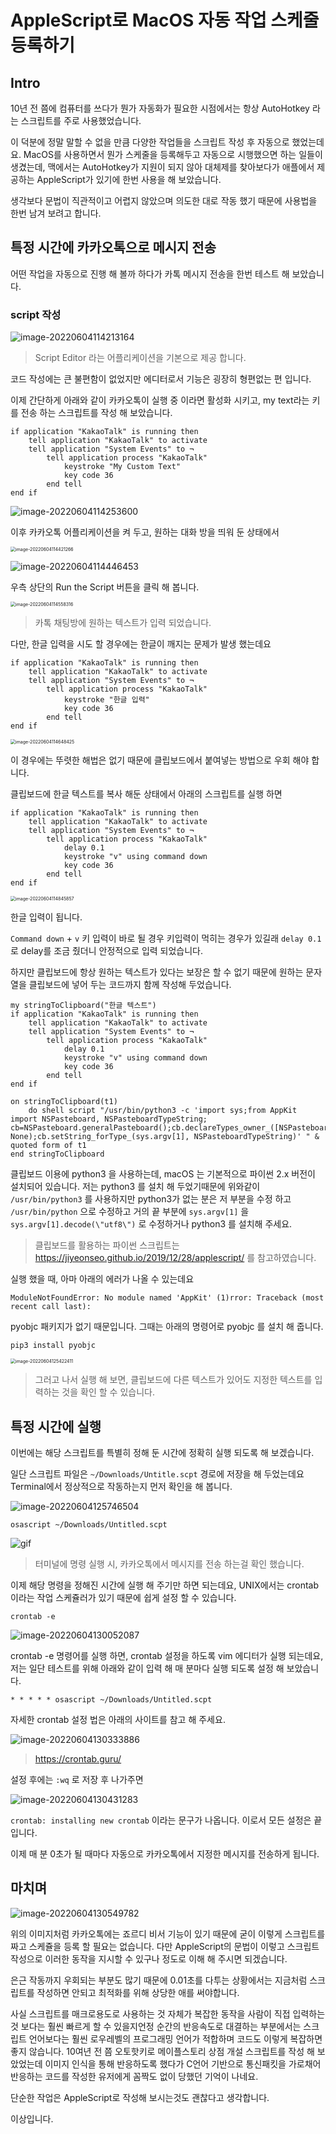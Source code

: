 # AppleScript로 MacOS 자동 작업 스케줄 등록하기

## Intro

10년 전 쯤에 컴퓨터를 쓰다가 뭔가 자동화가 필요한 시점에서는 항상 AutoHotkey 라는 스크립트를 주로 사용했었습니다.

이 덕분에 정말 말할 수 없을 만큼 다양한 작업들을 스크립트 작성 후 자동으로 했었는데요. MacOS를 사용하면서 뭔가 스케줄을 등록해두고 자동으로 시행했으면 하는 일들이 생겼는데, 맥에서는 AutoHotkey가 지원이 되지 않아 대체제를 찾아보다가 애플에서 제공하는 AppleScript가 있기에 한번 사용을 해 보았습니다.

생각보다 문법이 직관적이고 어렵지 않았으며 의도한 대로 작동 했기 때문에 사용법을 한번 남겨 보려고 합니다.

## 특정 시간에 카카오톡으로 메시지 전송

어떤 작업을 자동으로 진행 해 볼까 하다가 카톡 메시지 전송을 한번 테스트 해 보았습니다. 

### script 작성

![image-20220604114213164](https://raw.githubusercontent.com/Shane-Park/mdblog/main/OS/mac/applescript.assets/image-20220604114213164.png)

> Script Editor 라는 어플리케이션을 기본으로 제공 합니다.

코드 작성에는 큰 불편함이 없었지만 에디터로서 기능은 굉장히 형편없는 편 입니다.

이제 간단하게 아래와 같이 카카오톡이 실행 중 이라면 활성화 시키고, my text라는 키를 전송 하는 스크립트를 작성 해 보았습니다.

```AppleScript
if application "KakaoTalk" is running then
	tell application "KakaoTalk" to activate
	tell application "System Events" to ¬
		tell application process "KakaoTalk"
			keystroke "My Custom Text"
			key code 36
		end tell
end if
```

![image-20220604114253600](https://raw.githubusercontent.com/Shane-Park/mdblog/main/OS/mac/applescript.assets/image-20220604114253600.png)

이후 카카오톡 어플리케이션을 켜 두고, 원하는 대화 방을 띄워 둔 상태에서

<img src="https://raw.githubusercontent.com/Shane-Park/mdblog/main/OS/mac/applescript.assets/image-20220604114421266.png" alt="image-20220604114421266" style="zoom:50%;" />

![image-20220604114446453](https://raw.githubusercontent.com/Shane-Park/mdblog/main/OS/mac/applescript.assets/image-20220604114446453.png)

우측 상단의 Run the Script 버튼을 클릭 해 봅니다.

<img src="https://raw.githubusercontent.com/Shane-Park/mdblog/main/OS/mac/applescript.assets/image-20220604114558316.png" alt="image-20220604114558316" style="zoom:50%;" />

> 카톡 채팅방에 원하는 텍스트가 입력 되었습니다.

다만, 한글 입력을 시도 할 경우에는 한글이 깨지는 문제가 발생 했는데요

```AppleScript
if application "KakaoTalk" is running then
	tell application "KakaoTalk" to activate
	tell application "System Events" to ¬
		tell application process "KakaoTalk"
			keystroke "한글 입력"
			key code 36
		end tell
end if
```

<img src="https://raw.githubusercontent.com/Shane-Park/mdblog/main/OS/mac/applescript.assets/image-20220604114648425.png" alt="image-20220604114648425" style="zoom:50%;" />

이 경우에는 뚜렷한 해법은 없기 때문에 클립보드에서 붙여넣는 방법으로 우회 해야 합니다.

클립보드에 한글 텍스트를 복사 해둔 상태에서 아래의 스크립트를 실행 하면

```AppleScript
if application "KakaoTalk" is running then
	tell application "KakaoTalk" to activate
	tell application "System Events" to ¬
		tell application process "KakaoTalk"
			delay 0.1
			keystroke "v" using command down
			key code 36
		end tell
end if
```

<img src="https://raw.githubusercontent.com/Shane-Park/mdblog/main/OS/mac/applescript.assets/image-20220604114845857.png" alt="image-20220604114845857" style="zoom:50%;" />

한글 입력이 됩니다.

`Command down` + `v` 키 입력이 바로 될 경우 키입력이 먹히는 경우가 있길래 `delay 0.1` 로 delay를 조금 줬더니 안정적으로 입력 되었습니다.

하지만 클립보드에 항상 원하는 텍스트가 있다는 보장은 할 수 없기 때문에 원하는 문자열을 클립보드에 넣어 두는 코드까지 함께 작성해 두었습니다.

```AppleScript
my stringToClipboard("한글 텍스트")
if application "KakaoTalk" is running then
	tell application "KakaoTalk" to activate
	tell application "System Events" to ¬
		tell application process "KakaoTalk"
			delay 0.1
			keystroke "v" using command down
			key code 36
		end tell
end if

on stringToClipboard(t1)
	do shell script "/usr/bin/python3 -c 'import sys;from AppKit import NSPasteboard, NSPasteboardTypeString; cb=NSPasteboard.generalPasteboard();cb.declareTypes_owner_([NSPasteboardTypeString], None);cb.setString_forType_(sys.argv[1], NSPasteboardTypeString)' " & quoted form of t1
end stringToClipboard
```

클립보드 이용에 python3 을 사용하는데, macOS 는 기본적으로 파이썬 2.x 버전이 설치되어 있습니다.  저는 python3 를 설치 해 두었기때문에 위와같이 `/usr/bin/python3` 를 사용하지만 python3가 없는 분은 저 부분을 수정 하고 `/usr/bin/python` 으로 수정하고 거의 끝 부분에 `sys.argv[1]` 을 `sys.argv[1].decode(\"utf8\")` 로 수정하거나 python3 를 설치해 주세요.

> 클립보드를 활용하는 파이썬 스크립트는 https://jiyeonseo.github.io/2019/12/28/applescript/ 를 참고하였습니다.

실행 했을 때, 아마 아래의 에러가 나올 수 있는데요

```
ModuleNotFoundError: No module named 'AppKit' (1)rror: Traceback (most recent call last):
```

pyobjc 패키지가 없기 때문입니다. 그때는 아래의 명령어로 pyobjc 를 설치 해 줍니다.

```
pip3 install pyobjc
```

<img src="https://raw.githubusercontent.com/Shane-Park/mdblog/main/OS/mac/applescript.assets/image-20220604125422411.png" alt="image-20220604125422411" style="zoom:50%;" />

> 그러고 나서 실행 해 보면, 클립보드에 다른 텍스트가 있어도 지정한 텍스트를 입력하는 것을 확인 할 수 있습니다.

## 특정 시간에 실행

이번에는 해당 스크립트를 특별히 정해 둔 시간에 정확히 실행 되도록 해 보겠습니다.

일단 스크립트 파일은 `~/Downloads/Untitle.scpt` 경로에 저장을 해 두었는데요 Terminal에서 정상적으로 작동하는지 먼저 확인을 해 봅니다.

![image-20220604125746504](https://raw.githubusercontent.com/Shane-Park/mdblog/main/OS/mac/applescript.assets/image-20220604125746504.png)

```shell
osascript ~/Downloads/Untitled.scpt
```

![gif](https://raw.githubusercontent.com/Shane-Park/mdblog/main/OS/mac/applescript.assets/gif.gif)

> 터미널에 명령 실행 시, 카카오톡에서 메시지를 전송 하는걸 확인 했습니다.

이제 해당 명령을 정해진 시간에 실행 해 주기만 하면 되는데요, UNIX에서는 crontab이라는 작업 스케쥴러가 있기 때문에 쉽게 설정 할 수 있습니다.

```shell
crontab -e
```

![image-20220604130052087](https://raw.githubusercontent.com/Shane-Park/mdblog/main/OS/mac/applescript.assets/image-20220604130052087.png)

crontab -e 명령어를 실행 하면, crontab 설정을 하도록 vim 에디터가 실행 되는데요, 저는 일단 테스트를 위해 아래와 같이 입력 해 매 분마다 실행 되도록 설정 해 보았습니다.

```
* * * * * osascript ~/Downloads/Untitled.scpt
```

자세한 crontab 설정 법은 아래의 사이트를 참고 해 주세요.

![image-20220604130333886](https://raw.githubusercontent.com/Shane-Park/mdblog/main/OS/mac/applescript.assets/image-20220604130333886.png)

> https://crontab.guru/

설정 후에는 `:wq` 로 저장 후 나가주면

![image-20220604130431283](https://raw.githubusercontent.com/Shane-Park/mdblog/main/OS/mac/applescript.assets/image-20220604130431283.png)

`crontab: installing new crontab` 이라는 문구가 나옵니다. 이로서 모든 설정은 끝입니다.

이제 매 분 0초가 될 때마다 자동으로 카카오톡에서 지정한 메시지를 전송하게 됩니다.

## 마치며

![image-20220604130549782](https://raw.githubusercontent.com/Shane-Park/mdblog/main/OS/mac/applescript.assets/image-20220604130549782.png)

위의 이미지처럼 카카오톡에는 죠르디 비서 기능이 있기 때문에 굳이 이렇게 스크립트를 짜고 스케쥴을 등록 할 필요는 없습니다. 다만 AppleScript의 문법이 이렇고 스크립트 작성으로 이러한 동작을 지시할 수 있구나 정도로 이해 해 주시면 되겠습니다.

은근 작동까지 우회되는 부분도 많기 때문에 0.01초를 다투는 상황에서는 지금처럼 스크립트를 작성하면 안되고 최적화를 위해 상당한 애를 써야합니다. 

사실 스크립트를 매크로용도로 사용하는 것 자체가 복잡한 동작을 사람이 직접 입력하는 것 보다는 훨씬 빠르게 할 수 있을지언정 순간의 반응속도로 대결하는 부분에서는 스크립트 언어보다는 훨씬 로우레벨의 프로그래밍 언어가 적합하며 코드도 이렇게 복잡하면 좋지 않습니다. 10여년 전 쯤 오토핫키로 메이플스토리 상점 개설 스크립트를 작성 해 보았었는데 이미지 인식을 통해 반응하도록 했다가 C언어 기반으로 통신패킷을 가로채어 반응하는 코드를 작성한 유저에게 꼼짝도 없이 당했던 기억이 나네요.

단순한 작업은 AppleScript로 작성해 보시는것도 괜찮다고 생각합니다.

이상입니다.